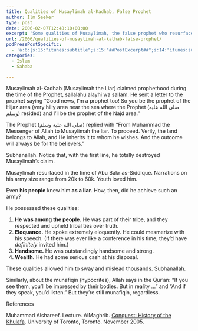 ```yaml
---
title: Qualities of Musaylimah al-Kadhab, False Prophet
author: Ilm Seeker
type: post
date: 2006-02-07T12:48:10+00:00
excerpt: 'Some qualities of Musaylimah, the false prophet who resurfaced during the time of Abu Bakr.  He was eloquent, handsome, and rich.'
url: /2006/qualities-of-musaylimah-al-kathab-false-prophet/
podPressPostSpecific:
  - 'a:6:{s:15:"itunes:subtitle";s:15:"##PostExcerpt##";s:14:"itunes:summary";s:15:"##PostExcerpt##";s:15:"itunes:keywords";s:17:"##WordPressCats##";s:13:"itunes:author";s:10:"##Global##";s:15:"itunes:explicit";s:2:"No";s:12:"itunes:block";s:2:"No";}'
categories:
  - Islam
  - Sahaba

---
```

Musaylimah al-Kadhab (Musaylimah the Liar) claimed prophethood during the time of the Prophet, sallalahu alayhi wa sallam. He sent a letter to the prophet saying &#8220;Good news, I&#8217;m a prophet too! So you be the prophet of the Hijaz area (very hilly area near the sea where the Prophet (صلي الله عليه وسلم) resided) and I&#8217;ll be the prophet of the Najd area.&#8221;

The Prophet (صلي الله عليه وسلم) replied with &#8220;From Muhammad the Messenger of Allah to Musaylimah the liar. To proceed. Verily, the land belongs to Allah, and He inherits it to whom he wishes. And the outcome will always be for the believers.&#8221;

Subhanallah. Notice that, with the first line, he totally destroyed Musaylimah&#8217;s claim.

Musaylimah resurfaced in the time of Abu Bakr as-Siddique. Narrations on his army size range from 20k to 60k. Youth loved him.

Even **his people** knew him **as a liar**. How, then, did he achieve such an army?

He possessed these qualities:

  1. **He was among the people.** He was part of their tribe, and they respected and upheld tribal ties over truth.
  2. **Eloquance.** He spoke extremely eloquently. He could mesmerize with his speech. (If there was ever like a conference in his time, they&#8217;d have _definitely_ invited him.)
  3. **Handsome.** He was outstandingly handsome and strong.
  4. **Wealth.** He had some serious cash at his disposal.

These qualities allowed him to sway and mislead thousands. Subhanallah.

Similarly, about the <span class="foreignWords">munafiqin</span> (hypocrites), Allah says in the Qur&#8217;an: &#8220;If you see them, you&#8217;ll be impressed by their bodies. But in reality &#8230;&#8221; and &#8220;And if they speak, you&#8217;d listen.&#8221; But they&#8217;re still munafiqin, regardless.

<div id="referencesTitle">
  References
</div>

<p class="reference">
  Muhammad Alshareef. Lecture. AlMaghrib. <a href="http://www.almaghrib.org/con.php">Conquest: History of the Khulafa</a>. University of Toronto, Toronto. November 2005.
</p>